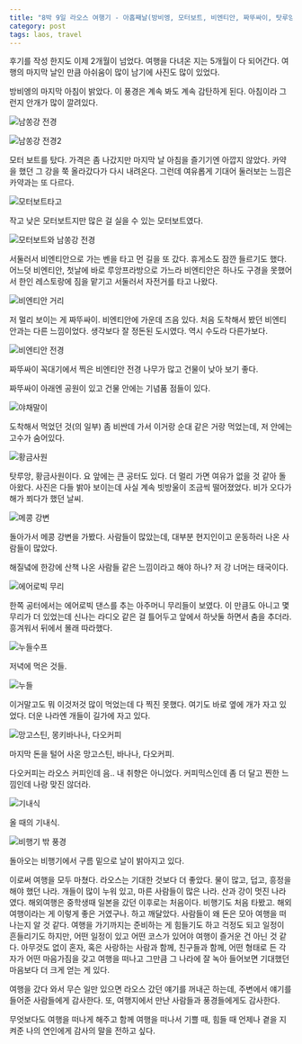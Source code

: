 ```yaml
---
title: "8박 9일 라오스 여행기 - 아홉째날(방비엥, 모터보트, 비엔티안, 짜뚜싸이, 탓루앙)"
category: post
tags: laos, travel
---
```

후기를 작성 한지도 이제 2개월이 넘었다. 여행을 다녀온 지는 5개월이 다 되어간다. 여행의 마지막 날인 만큼 아쉬움이 많이 남기에 사진도 많이 있었다.

방비엥의 마지막 아침이 밝았다. 이 풍경은 계속 봐도 계속 감탄하게 된다. 아침이라 그런지 안개가 많이 깔려있다.

![남쏭강 전경](/images/2015-11-08/laos09-01.jpg)

![남쏭강 전경2](/images/2015-11-08/laos09-02.jpg)


모터 보트를 탔다.
가격은 좀 나갔지만 마지막 날 아침을 즐기기엔 아깝지 않았다. 카약을 했던 그 강을 쭉 올라갔다가 다시 내려온다. 그런데 여유롭게 기대어 둘러보는 느낌은 카약과는 또 다르다.

![모터보트타고](/images/2015-11-08/laos09-03.jpg)

작고 낮은 모터보트지만 많은 걸 실을 수 있는 모터보트였다.

![모터보트와 남쏭강 전경](/images/2015-11-08/laos09-04.jpg)


서둘러서 비엔티안으로 가는 벤을 타고 먼 길을 또 갔다. 휴게소도 잠깐 들르기도 했다.
어느덧 비엔티안, 첫날에 바로 루앙프라방으로 가느라 비엔티안은 하나도 구경을 못했어서 한인 레스토랑에 짐을 맡기고 서둘러서 자전거를 타고 나왔다.

![비엔티안 거리](/images/2015-11-08/laos09-05.jpg)

저 멀리 보이는 게 짜뚜싸이. 비엔티안에 가운데 즈음 있다. 처음 도착해서 봤던 비엔티안과는 다른 느낌이었다. 생각보다 잘 정돈된 도시였다. 역시 수도라 다른가보다.

![비엔티안 전경](/images/2015-11-08/laos09-06.jpg)


짜뚜싸이 꼭대기에서 찍은 비엔티안 전경 나무가 많고 건물이 낮아 보기 좋다.

짜뚜싸이 아래엔 공원이 있고 건물 안에는 기념품 점들이 있다.

![야채말이](/images/2015-11-08/laos09-07.jpg)

도착해서 먹었던 것(의 일부) 좀 비싼데 가서 이거랑 순대 같은 거랑 먹었는데, 저 안에는 고수가 숨어있다.

![황금사원](/images/2015-11-08/laos09-08.jpg)


탓루앙, 황금사원이다. 요 앞에는 큰 공터도 있다. 더 멀리 가면 여유가 없을 것 같아 돌아왔다. 사진은 다들 밝아 보이는데 사실 계속 빗방울이 조금씩 떨어졌었다. 비가 오다가 해가 쬐다가 했던 날씨.

![메콩 강변](/images/2015-11-08/laos09-09.jpg)


돌아가서 메콩 강변을 가봤다. 사람들이 많았는데, 대부분 현지인이고 운동하러 나온 사람들이 많았다.

해질녘에 한강에 산책 나온 사람들 같은 느낌이라고 해야 하나? 저 강 너머는 태국이다.

![에어로빅 무리](/images/2015-11-08/laos09-10.jpg)


한쪽 공터에서는 에어로빅 댄스를 추는 아주머니 무리들이 보였다. 이 만큼도 아니고 몇 무리가 더 있었는데 신나는 라디오 같은 걸 틀어두고 앞에서 하낫둘 하면서 춤을 추더라.
흥겨워서 뒤에서 몰래 따라했다.


![누들수프](/images/2015-11-08/laos09-11.jpg)

저녁에 먹은 것들.

![누들](/images/2015-11-08/laos09-12.jpg)

이거말고도 뭐 이것저것 많이 먹었는데 다 찍진 못했다. 여기도 바로 옆에 개가 자고 있었다. 더운 나라엔 개들이 길가에 자고 있다.

![망고스틴, 몽키바나나, 다오커피](/images/2015-11-08/laos09-13.jpg)

마지막 돈을 털어 사온 망고스틴, 바나나, 다오커피.

다오커피는 라오스 커피인데 음.. 내 취향은 아니었다. 커피믹스인데 좀 더 달고 찐한 느낌인데 나랑 맞진 않더라.

![기내식](/images/2015-11-08/laos09-14.jpg)

올 때의 기내식.

![비행기 밖 풍경](/images/2015-11-08/laos09-15.jpg)


돌아오는 비행기에서 구름 밑으로 날이 밝아지고 있다.

이로써 여행을 모두 마쳤다. 라오스는 기대한 것보다 더 좋았다. 물이 많고, 덥고, 흥정을 해야 했던 나라. 개들이 많이 누워 있고, 마른 사람들이 많은 나라. 산과 강이 멋진 나라였다. 해외여행은 중학생때 일본을 갔던 이후로는 처음이다. 비행기도 처음 타봤고. 해외여행이라는 게 이렇게 좋은 거였구나. 하고 깨달았다. 사람들이 왜 돈은 모아 여행을 떠나는지 알 것 같다. 여행을 가기까지는 준비하는 게 힘들기도 하고 걱정도 되고 일정이 흔들리기도 하지만, 어떤 일정이 있고 어떤 코스가 있어야 여행이 즐거운 건 아닌 것 같다. 아무것도 없이 혼자, 혹은 사랑하는 사람과 함께, 친구들과 함께, 어떤 형태로 든 각자가 어떤 마음가짐을 갖고 여행을 떠나고 그만큼 그 나라에 잘 녹아 들어보면 기대했던 마음보다 더 크게 얻는 게 있다.  


여행을 갔다 와서 무슨 일만 있으면 라오스 갔던 얘기를 꺼내곤 하는데, 주변에서 얘기를 들어준 사람들에게 감사한다. 또, 여행지에서 만난 사람들과 풍경들에게도 감사한다.

무엇보다도 여행을 떠나게 해주고 함께 여행을 떠나서 기쁠 때, 힘들 때 언제나 곁을 지켜준 나의 연인에게 감사의 말을 전하고 싶다.
